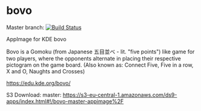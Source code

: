 # bovo
Master branch:
[![Build Status](http://aci.pangea.pub/job/bovo-master-appimage/badge/icon)](http://aci.pangea.pub/job/bovo-master-appimage/)

AppImage for KDE bovo

Bovo is a Gomoku (from Japanese 五目並べ - lit. "five points") like game for two players, where the opponents alternate in placing their respective pictogram on the game board. (Also known as: Connect Five, Five in a row, X and O, Naughts and Crosses)

https://edu.kde.org/bovo/

S3 Download:
master:
https://s3-eu-central-1.amazonaws.com/ds9-apps/index.html#!/bovo-master-appimage%2F
